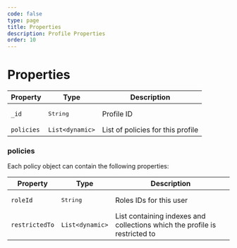 ```yaml
---
code: false
type: page
title: Properties
description: Profile Properties
order: 10
---
```


# Properties

| Property | Type | Description |
|--- |--- |--- |
| `_id` | <pre>String</pre> | Profile ID |
| `policies` | `List<dynamic>` | List of policies for this profile |

### policies

Each policy object can contain the following properties:

| Property | Type | Description |
|--- |--- |--- |
| `roleId` | <pre>String</pre> | Roles IDs for this user |
| `restrictedTo` | `List<dynamic>` | List containing indexes and collections which the profile is restricted to |
